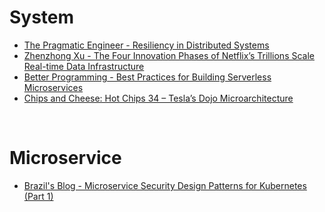 # System

- [The Pragmatic Engineer - Resiliency in Distributed Systems](https://blog.pragmaticengineer.com/resiliency-in-distributed-systems/)
- [Zhenzhong Xu - The Four Innovation Phases of Netflix’s Trillions Scale Real-time Data Infrastructure](https://zhenzhongxu.com/the-four-innovation-phases-of-netflixs-trillions-scale-real-time-data-infrastructure-2370938d7f01)
- [Better Programming - Best Practices for Building Serverless Microservices](https://betterprogramming.pub/best-practices-for-building-serverless-microservices-a30d5108900a)
- [Chips and Cheese: Hot Chips 34 – Tesla’s Dojo Microarchitecture](https://chipsandcheese.com/2022/09/01/hot-chips-34-teslas-dojo-microarchitecture/)

&nbsp;

# Microservice

- [Brazil's Blog - Microservice Security Design Patterns for Kubernetes (Part 1)](https://blog.kellybrazil.com/2019/12/05/microservice-security-design-patterns-for-kubernetes-part-1/)

&nbsp;
